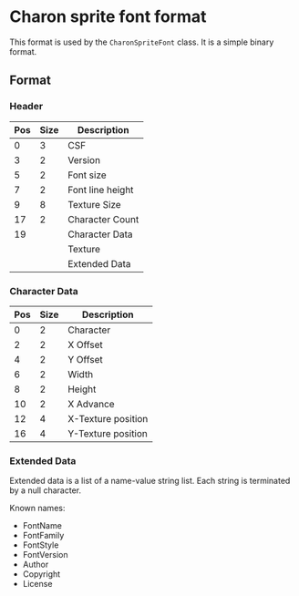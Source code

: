 # Charon sprite font format

This format is used by the `CharonSpriteFont` class. It is a simple binary format.

## Format

### Header

| Pos | Size | Description      |
|-----|------|------------------|
| 0   | 3    | CSF              |
| 3   | 2    | Version          |
| 5   | 2    | Font size        |
| 7   | 2    | Font line height |
| 9   | 8    | Texture Size     |
| 17  | 2    | Character Count  |
| 19  |      | Character Data   |
|     |      | Texture          |
|     |      | Extended Data    |

### Character Data

| Pos | Size | Description        |
|-----|------|--------------------|
| 0   | 2    | Character          |
| 2   | 2    | X Offset           |
| 4   | 2    | Y Offset           |
| 6   | 2    | Width              |
| 8   | 2    | Height             |
| 10  | 2    | X Advance          |
| 12  | 4    | X-Texture position |
| 16  | 4    | Y-Texture position |

### Extended Data

Extended data is a list of a name-value string list. 
Each string is terminated by a null character.

Known names:
- FontName
- FontFamily
- FontStyle
- FontVersion
- Author
- Copyright
- License
